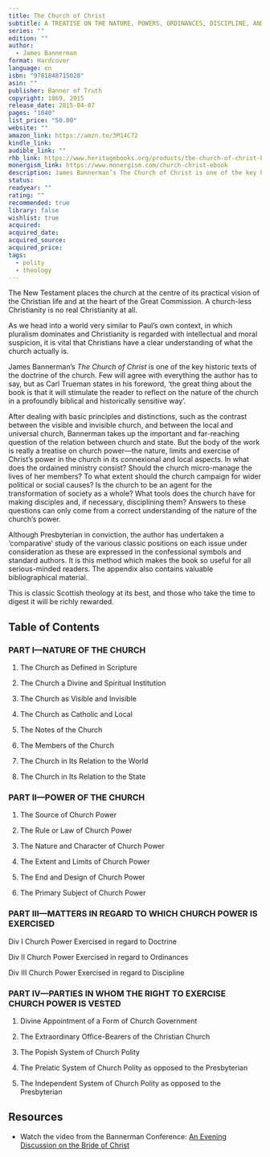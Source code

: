 ```yaml
---
title: The Church of Christ
subtitle: A TREATISE ON THE NATURE, POWERS, ORDINANCES, DISCIPLINE, AND GOVERNMENT OF THE CHRISTIAN CHURCH
series: ""
edition: ""
author:
  - James Bannerman
format: Hardcover
language: en
isbn: "9781848715028"
asin: ""
publisher: Banner of Truth
copyright: 1869, 2015
release_date: 2015-04-07
pages: "1040"
list_price: "50.00"
website: ""
amazon_link: https://amzn.to/3M14C72
kindle_link: 
audible_link: ""
rhb_link: https://www.heritagebooks.org/products/the-church-of-christ-bannerman.html
monergism_link: https://www.monergism.com/church-christ-ebook
description: James Bannerman’s The Church of Christ is one of the key historic texts of the doctrine of the church. Few will agree with everything the author has to say, but as Carl Trueman states in his foreword, ‘the great thing about the book is that it will stimulate the reader to reflect on the nature of the church in a profoundly biblical and historically sensitive way’.
status: 
readyear: ""
rating: ""
recommended: true
library: false
wishlist: true
acquired: 
acquired_date: 
acquired_source: 
acquired_price: 
tags:
  - polity
  - theology
---
```

The New Testament places the church at the centre of its practical vision of the Christian life and at the heart of the Great Commission. A church-less Christianity is no real Christianity at all.

As we head into a world very similar to Paul’s own context, in which pluralism dominates and Christianity is regarded with intellectual and moral suspicion, it is vital that Christians have a clear understanding of what the church actually is.

James Bannerman’s _The Church of Christ_ is one of the key historic texts of the doctrine of the church. Few will agree with everything the author has to say, but as Carl Trueman states in his foreword, ‘the great thing about the book is that it will stimulate the reader to reflect on the nature of the church in a profoundly biblical and historically sensitive way’.

After dealing with basic principles and distinctions, such as the contrast between the visible and invisible church, and between the local and universal church, Bannerman takes up the important and far-reaching question of the relation between church and state. But the body of the work is really a treatise on church power—the nature, limits and exercise of Christ’s power in the church in its connexional and local aspects. In what does the ordained ministry consist? Should the church micro-manage the lives of her members? To what extent should the church campaign for wider political or social causes? Is the church to be an agent for the transformation of society as a whole? What tools does the church have for making disciples and, if necessary, disciplining them? Answers to these questions can only come from a correct understanding of the nature of the church’s power.

Although Presbyterian in conviction, the author has undertaken a ‘comparative’ study of the various classic positions on each issue under consideration as these are expressed in the confessional symbols and standard authors. It is this method which makes the book so useful for all serious-minded readers. The appendix also contains valuable bibliographical material.

This is classic Scottish theology at its best, and those who take the time to digest it will be richly rewarded.

## Table of Contents

### PART I—NATURE OF THE CHURCH

1. The Church as Defined in Scripture

2. The Church a Divine and Spiritual Institution

3. The Church as Visible and Invisible

4. The Church as Catholic and Local

5. The Notes of the Church

6. The Members of the Church

7. The Church in Its Relation to the World

8. The Church in Its Relation to the State

### PART II—POWER OF THE CHURCH

1. The Source of Church Power

2. The Rule or Law of Church Power

3. The Nature and Character of Church Power

4. The Extent and Limits of Church Power

5. The End and Design of Church Power

6. The Primary Subject of Church Power

### PART III—MATTERS IN REGARD TO WHICH CHURCH POWER IS EXERCISED

Div I Church Power Exercised in regard to Doctrine

Div II Church Power Exercised in regard to Ordinances

Div III Church Power Exercised in regard to Discipline

### PART IV—PARTIES IN WHOM THE RIGHT TO EXERCISE CHURCH POWER IS VESTED

1. Divine Appointment of a Form of Church Government

2. The Extraordinary Office-Bearers of the Christian Church

3. The Popish System of Church Polity

4. The Prelatic System of Church Polity as opposed to the Presbyterian

5. The Independent System of Church Polity as opposed to the Presbyterian

## Resources

- Watch the video from the Bannerman Conference: [An Evening Discussion on the Bride of Christ](http://vimeopro.com/westminsterts/an-evening-discussion-on-the-bride-of-christ)

